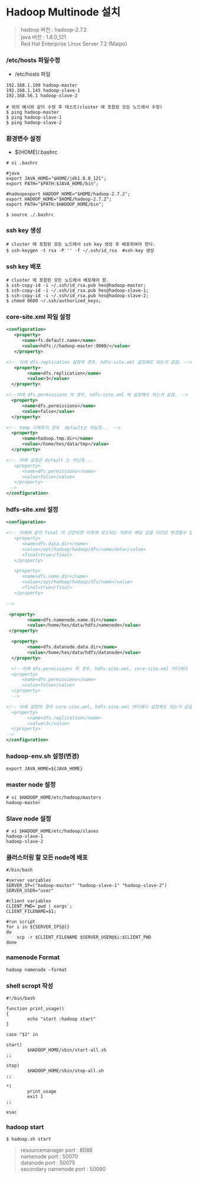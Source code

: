 # Hadoop Multinode 설치
> hadoop 버전 : hadoop-2.7.2  
> java 버전 : 1.8.0_121  
> Red Hat Enterprise Linux Server 7.2 (Maipo)

### /etc/hosts 파일수정
* /etc/hosts 파일
```shell
192.168.1.109 hadoop-master 
192.168.1.145 hadoop-slave-1 
192.168.56.1 hadoop-slave-2

# 위의 예시와 같이 수정 후 테스트(cluster 에 포함된 모든 노드에서 수정)
$ ping hadoop-master
$ ping hadoop-slave-1
$ ping hadoop-slave-2
```

### 환경변수 설정
* $(HOME)/.bashrc
```shell
# vi .bashrc

#java
export JAVA_HOME="$HOME/jdk1.8.0_121";
export PATH="$PATH:$JAVA_HOME/bin";

#hadoopexport HADOOP_HOME="$HOME/hadoop-2.7.2";
export HADOOP_HOME="$HOME/hadoop-2.7.2";
export PATH="$PATH:$HADOOP_HOME/bin";
```
```shell
$ source ./.bashrc
```


### ssh key 생성
```shell
# cluster 에 포함된 모든 노드에서 ssh key 생성 후 배포하여야 한다.
$ ssh-keygen -t rsa -P '' -f ~/.ssh/id_rsa  #ssh-key 생성
```

### ssh key 배포
```shell
# cluster 에 포함된 모든 노드에서 배포해야 함.
$ ssh-copy-id -i ~/.ssh/id_rsa.pub hes@hadoop-master;
$ ssh-copy-id -i ~/.ssh/id_rsa.pub hes@hadoop-slave-1;
$ ssh-copy-id -i ~/.ssh/id_rsa.pub hes@hadoop-slave-2;
$ chmod 0600 ~/.ssh/authorized_keys;
```

### core-site.xml 파일 설정
```xml
<configuration>
   <property> 
      <name>fs.default.name</name> 
      <value>hdfs://hadoop-master:9000/</value> 
   </property> 

<!-- 아래 dfs.replication 설정의 경우, hdfs-site.xml 설정해도 되는거 같음. -->  
   <property>
        <name>dfs.replication</name>
        <value>3</value>
  </property>

<!--아래 dfs.permissions 의 경우, hdfs-site.xml 에 설정해도 되는거 같음. -->
  <property> 
      <name>dfs.permissions</name> 
      <value>false</value> 
  </property>

<!-- temp 디렉토리 경로  default는 아닐듯... -->
  <property>
      <name>hadoop.tmp.dir</name>
      <value>/home/hes/data/tmp</value>
  </property>

<!-- 아래 설정은 default 는 아닌듯...
   <property> 
      <name>dfs.permissions</name> 
      <value>false</value> 
   </property> 
 -->
</configuration>
```

### hdfs-site.xml 설정
```xml
<configuration>

<!-- 아래와 같이 final 이 선언되면 이후에 로드되는 자원이 해당 값을 더이상 변경할수 없음.
   <property> 
      <name>dfs.data.dir</name> 
      <value>/opt/hadoop/hadoop/dfs/name/data</value> 
      <final>true</final> 
   </property> 

   <property> 
      <name>dfs.name.dir</name> 
      <value>/opt/hadoop/hadoop/dfs/name</value> 
      <final>true</final> 
   </property> 

-->

 <property>
        <name>dfs.namenode.name.dir</name>
        <value>/home/hes/data/hdfs/namenode</value>
 </property>

  <property>
        <name>dfs.datanode.data.dir</name>
        <value>/home/hes/data/hdfs/datanode</value>
  </property>

  <!--아래 dfs.permissions 의 경우, hdfs-site.xml, core-site.xml 어디에다  설정해도 되는거 같음. 여기선 core-site.xml 에 설정
  <property> 
      <name>dfs.permissions</name> 
      <value>false</value> 
  </property>
  -->

<!-- 아래 설정의 경우 core-site.xml, hdfs-site.xml 어디에다 설정해도 되는거 같음. 여기서는 core-site.xml 에 설정
  <property>
        <name>dfs.replication</name>
        <value>3</value>
  </property>
-->  
</configuration>
```

### hadoop-env.sh 설정(변경)
```shell
export JAVA_HOME=${JAVA_HOME}
```

### master node 설정
```shell
# vi $HADOOP_HOME/etc/hadoop/masters
hadoop-master
```

### Slave node 설정
```shell
# vi $HADOOP_HOME/etc/hadoop/slaves
hadoop-slave-1
hadoop-slave-2
```


### 클러스터링 할 모든 node에 배포
```shell
#/bin/bash

#server variables
SERVER_IP=("hadoop-master" "hadoop-slave-1" "hadoop-slave-2")
SERVER_USER="user"

#client variables
CLIENT_PWD=`pwd | xargs`;
CLIENT_FILENAME=$1;

#run script
for i in ${SERVER_IP[@]}
do
	scp -r $CLIENT_FILENAME $SERVER_USER@$i:$CLIENT_PWD
done
```

### namenode Format
```shell
hadoop namenode –format
```

### shell scropt 작성
```shell
#!/bin/bash

function print_usage()
{
        echo "start :hadoop start"
}

case "$1" in

start)
        $HADOOP_HOME/sbin/start-all.sh
;;

stop)
        $HADOOP_HOME/sbin/stop-all.sh
;;

*)
        print_usage
        exit 1
;;

esac
```

### hadoop start
```shell
$ hadoop.sh start
```


> resourcemanager port : 8088  
> namenode port : 50070  
> datanode port : 50075  
> secondary namenode port : 50090
